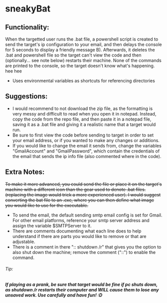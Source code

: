 # sneakyBat

## Functionality:
When the targetted user runs the .bat file, a powershell script is created to send the target's ip configuration to your email, and then delays the console for 5 seconds to display a friendly message B). Afterwards, it deletes the .bat and powershell file so the target can't view the code and then (optionally... see note below) restarts their machine. None of the commands are printed to the console, so the target doesn't know what's happening. hee hee
- Uses environmental variables as shortcuts for referencing directories

## Suggestions:
- I would recommend to not download the zip file, as the formatting is very messy and difficult to read when you open it in notepad.
Instead, copy the code from the repo file, and then paste it in a notepad file, saving it as a .bat file and giving it a realistic name that a target would run.
- Be sure to first view the code before sending to target in order to set your email address, or if you wanted to make any changes or additions.
- If you would like to change the email it sends from, change the variables "GmailAccount" and "GmailPassword", which contain the credentials of the email that sends the ip info file (also commented where in the code).

## Extra Notes:
~~To make it more advanced, you could send the file or place it on the target's machine with a different icon than the gear used to denote .bat files. (replacing the image would trick a more experienced user). I would suggest converting the bat file to an .exe, where you can then define what image you would like to use for the executable.~~
- To send the email, the default sending smtp email config is set for Gmail. For other email platforms, reference your smtp server address and assign the variable $SMTPServer to it.
- There are comments documenting what each line does to help understand if there are parts you would like to remove or that are adjustable.
- There is a comment in there ":: shutdown /r" that gives you the option to also shut down the machine; remove the comment ("::") to enable the command.
###### Tip:
***If playing as a prank, be sure that target would be fine if pc shuts down, as shutdown /r restarts their computer and WILL cause them to lose any unsaved work.
Use carefully and have fun! :D***

